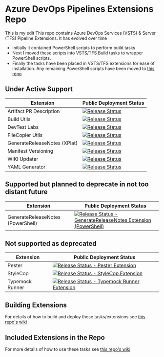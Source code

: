 # Azure DevOps Pipelines Extensions Repo
This is my edit 
This repo contains Azure DevOps Services (VSTS) & Server (TFS) Pipeline Extensions. It has evolved over time

- Initially it contained PowerShell scripts to perform build tasks
- Next I moved these scripts into VSTS/TFS Build tasks to wrapper PowerShell scripts. 
- Finally the tasks have been placed in VSTS/TFS extensions for ease of installation. Any remaining PowerShell scripts have been moved to [this repo](https://github.com/rfennell/VSTSPowershell) 

## Under Active Support
Extension | Public Deployment Status
----------|------------------
Artifact PR Description | [![Release Status](https://dev.azure.com/richardfennell/github/_apis/build/status/ArtifactDescription?branchName=master&stageName=Documentation)](https://dev.azure.com/richardfennell/github/_build/latest?definitionId=79) 
Build Utils | [![Release Status](https://dev.azure.com/richardfennell/github/_apis/build/status/Extensions/BuildUpdatingExtension?branchName=master&stageName=Documentation)](https://dev.azure.com/richardfennell/github/_build/latest?definitionId=70)
DevTest Labs |  [![Release Status](https://dev.azure.com/richardfennell/github/_apis/build/status/Extensions/DevtestLabsExtension?branchName=master&stageName=Documentation)](https://dev.azure.com/richardfennell/github/_build/latest?definitionId=63) 
FileCopier Utils |[![Release Status](https://dev.azure.com/richardfennell/github/_apis/build/status/Extensions/FileCopyExtension?branchName=master&stageName=Documentation)](https://dev.azure.com/richardfennell/github/_build/latest?definitionId=69)  
GenerateReleaseNotes (XPlat) |[![Release Status](https://dev.azure.com/richardfennell/github/_apis/build/status/Extensions/XplatGenerateReleaseNotes?branchName=master&stageName=Documentation)](https://dev.azure.com/richardfennell/github/_build/latest?definitionId=85)
Manifest Versioning | [![Release Status](https://dev.azure.com/richardfennell/github/_apis/build/status/Extensions/VersioningExtension?branchName=master&stageName=Documentation)](https://dev.azure.com/richardfennell/github/_build/latest?definitionId=65) 
WIKI Updater | [![Release Status](https://dev.azure.com/richardfennell/github/_apis/build/status/extensions/WikiUpdaterExtension?branchName=master&stageName=Documentation)](https://dev.azure.com/richardfennell/github/_build/latest?definitionId=64)
YAML Generator | [![Release Status](https://dev.azure.com/richardfennell/github/_apis/build/status/extensions/YamlGenerator?branchName=master&stageName=Documentation)](https://dev.azure.com/richardfennell/github/_build/latest?definitionId=83)

## Supported but planned to deprecate in not too distant future
Extension | Public Deployment Status
----------|------------------
GenerateReleaseNotes (PowerShell) | [![Release Status - GenerateReleaseNotes Extension (PowerShell)](https://richardfennell.vsrm.visualstudio.com/_apis/public/Release/badge/670b3a60-2021-47ab-a88b-d76ebd888a2f/3/5)](https://richardfennell.visualstudio.com/GitHub/GitHub%20Team/_releases2?definitionId=3&view=mine&_a=releases)

## Not supported as deprecated
Extension | Public Deployment Status
----------|------------------
Pester | [![Release Status - Pester Extension](https://richardfennell.vsrm.visualstudio.com/_apis/public/Release/badge/670b3a60-2021-47ab-a88b-d76ebd888a2f/8/14)](https://richardfennell.visualstudio.com/GitHub/GitHub%20Team/_releases2?definitionId=8&view=mine&_a=releases)  
StyleCop  | [![Release Status - StyleCop Extension](https://richardfennell.vsrm.visualstudio.com/_apis/public/Release/badge/670b3a60-2021-47ab-a88b-d76ebd888a2f/7/12)](https://richardfennell.visualstudio.com/GitHub/GitHub%20Team/_releases2?definitionId=7&view=mine&_a=releases)
Typemock Runner  | [![Release Status - Typemock Runner Extension](https://richardfennell.vsrm.visualstudio.com/_apis/public/Release/badge/670b3a60-2021-47ab-a88b-d76ebd888a2f/5/8)](https://richardfennell.visualstudio.com/GitHub/GitHub%20Team/_releases2?definitionId=5&view=mine&_a=releases)

## Building Extensions ##

For details of how to build and deploy these tasks/extensions see [this repo's wiki](https://github.com/rfennell/AzurePipelines/wiki)

## Included Extensions in the Repo 
For more details of how to use these tasks see [this repo's wiki](https://github.com/rfennell/AzurePipelines/wiki)

